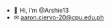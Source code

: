 - 👋 Hi, I’m @Arshie13
- ✉ aaron.ciervo-20@cpu.edu.ph
<!---
Arshie13/Arshie13 is a ✨ special ✨ repository because its `README.md` (this file) appears on your GitHub profile.
You can click the Preview link to take a look at your changes.
--->
